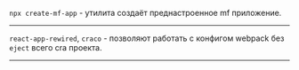 `npx create-mf-app` - утилита создаёт преднастроенное mf приложение.
___

`react-app-rewired`, `craco` - позволяют работать с конфигом webpack без `eject` всего cra проекта.
___

